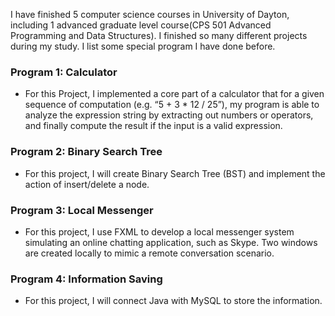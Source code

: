 I have finished 5 computer science courses in University of Dayton, including 1 advanced graduate level course(CPS 501 Advanced Programming and Data Structures). I finished so many different projects during my study. I list some special program I have done before.

### Program 1: Calculator
- For this Project, I implemented a core part of a calculator that for a given sequence of computation (e.g. “5 + 3 * 12 / 25”), my program is able to analyze the expression string by extracting out numbers or operators, and finally compute the result if the input is a valid expression.<br/>


### Program 2: Binary Search Tree
- For this project, I will create Binary Search Tree (BST) and implement the action of insert/delete a node. <br/>


### Program 3: Local Messenger
- For this project, I use FXML to develop a local messenger system simulating an online chatting application, such as Skype. Two windows are created locally to mimic a remote conversation scenario.<br/>


### Program 4: Information Saving
- For this project, I will connect Java with MySQL to store the information.<br/>
